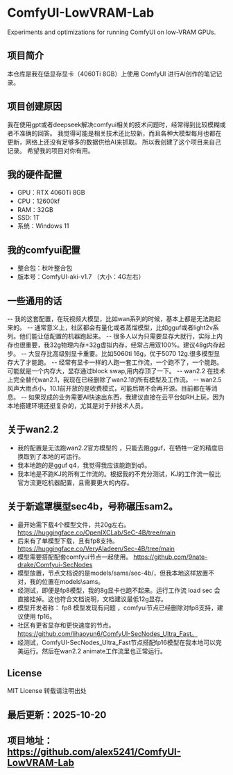# ComfyUI-LowVRAM-Lab
Experiments and optimizations for running ComfyUI on low-VRAM GPUs.

## 项目简介
本仓库是我在低显存显卡（4060Ti 8GB）上使用 ComfyUI 进行AI创作的笔记记录。

## 项目创建原因
我在使用gpt或者deepseek解决comfyui相关的技术问题时，经常得到比较模糊或者不准确的回答。
我觉得可能是相关技术还比较新，而且各种大模型每月也都在更新，网络上还没有足够多的数据供给AI来抓取。
所以我创建了这个项目来自己记录。
希望我的项目对你有用。

## 我的硬件配置
- GPU：RTX 4060Ti 8GB
- CPU：12600kf
- RAM：32GB
- SSD: 1T
- 系统：Windows 11

## 我的comfyui配置
- 整合包：秋叶整合包 
- 版本号：ComfyUI-aki-v1.7 （大小：4G左右）

## 一些通用的话
--  我的这套配置，在玩视频大模型，比如wan系列的时候，基本上都是无法跑起来的。
--  通常意义上，社区都会有量化或者蒸馏模型，比如gguf或者light2v系列。他们能让低配置的机器跑起来。
--  很多人以为只需要显存大就行，实际上内存也很重要，我32g物理内存+32g虚拟内存，经常占用双100%。建议48g内存起步。
--  大显存比高级别显卡重要。比如5060ti 16g，优于5070 12g.很多模型显存大了才能跑。
--  经常有显卡一样的人跑一套工作流，一个跑不了，一个能跑。可能就是一个内存大，显存通过block swap,用内存顶了一下。
--  wan2.2 在技术上完全替代wan2.1，我现在已经删除了wan2.1的所有模型及工作流。
--  wan2.5 风声大雨点小，10.1前开放的是收费模式，可能后期不会再开源。目前都在等消息。
--  如果现成的业务需要AI快速出东西，我建议直接在云平台如RH上玩，因为本地搭建环境还挺复杂的，尤其是对于非技术人员。 

## 关于wan2.2
- 我的配置是无法跑wan2.2官方模型的 ，只能去跑gguf，在牺牲一定的精度后换取到了本地的可运行。
- 我本地跑的是gguf q4，我觉得我应该能跑到q5。
- 我本地是不跑KJ的所有工作流的。根据我的不充分测试，KJ的工作流一般比官方流更吃机器配置，且需要更大的内存。



## 关于新遮罩模型sec4b，号称碾压sam2。
- 最开始需下载4个模型文件，共20g左右。 https://huggingface.co/OpenIXCLab/SeC-4B/tree/main 
- 后来有了单模型下载，且有fp8支持。https://huggingface.co/VeryAladeen/Sec-4B/tree/main
- 模型需要搭配配套comfyui节点一起使用。 https://github.com/9nate-drake/Comfyui-SecNodes
- 模型放置，节点文档说的是models/sams/sec-4b/，但我本地这样放置不对，我的位置在models\sams。
- 经测试，即便是fp8模型，我的8g显卡也跑不起来。运行工作流 load sec 会直接挂掉。这也符合文档说明，文档建议最低12g显存。
- 模型开发者称： fp8 模型发现有问题 ，comfyui节点已经删除对fp8支持，建议使用 fp16。
- 社区有更省显存和更快速度的节点。 https://github.com/lihaoyun6/ComfyUI-SecNodes_Ultra_Fast。
- 经测试，ComfyUI-SecNodes_Ultra_Fast节点搭配fp16模型在我本地可以完美运行。然后在wan2.2 animate工作流里也正常运行。


## License
MIT License
转载请注明出处

## 最后更新：2025-10-20
## 项目地址：https://github.com/alex5241/ComfyUI-LowVRAM-Lab
